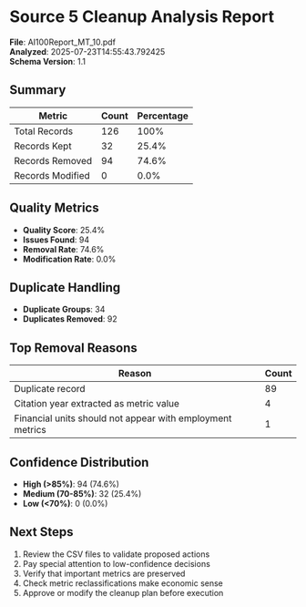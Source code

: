 # Source 5 Cleanup Analysis Report

**File**: AI100Report_MT_10.pdf  
**Analyzed**: 2025-07-23T14:55:43.792425  
**Schema Version**: 1.1

## Summary

| Metric | Count | Percentage |
|--------|-------|------------|
| Total Records | 126 | 100% |
| Records Kept | 32 | 25.4% |
| Records Removed | 94 | 74.6% |
| Records Modified | 0 | 0.0% |

## Quality Metrics

- **Quality Score**: 25.4%
- **Issues Found**: 94
- **Removal Rate**: 74.6%
- **Modification Rate**: 0.0%

## Duplicate Handling

- **Duplicate Groups**: 34
- **Duplicates Removed**: 92

## Top Removal Reasons

| Reason | Count |
|--------|-------|
| Duplicate record | 89 |
| Citation year extracted as metric value | 4 |
| Financial units should not appear with employment metrics | 1 |

## Confidence Distribution

- **High (>85%)**: 94 (74.6%)
- **Medium (70-85%)**: 32 (25.4%)
- **Low (<70%)**: 0 (0.0%)

## Next Steps

1. Review the CSV files to validate proposed actions
2. Pay special attention to low-confidence decisions
3. Verify that important metrics are preserved
4. Check metric reclassifications make economic sense
5. Approve or modify the cleanup plan before execution
